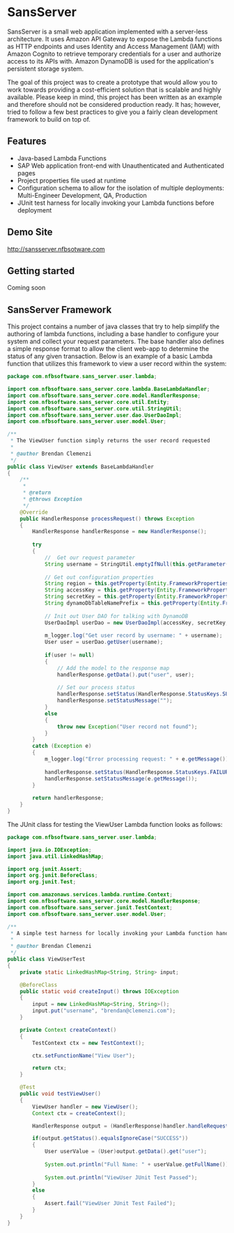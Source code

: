 SansServer
==============

SansServer is a small web application implemented with a server-less architecture. It uses Amazon API Gateway to expose the Lambda functions as HTTP endpoints and uses Identity and Access Management (IAM) with Amazon Cognito to retrieve temporary credentials for a user and authorize access to its APIs with.  Amazon DynamoDB is used for the application's persistent storage system.

The goal of this project was to create a prototype that would allow you to work towards providing a cost-efficient solution that is scalable and highly available.  Please keep in mind, this project has been written as an example and therefore should not be considered production ready.  It has; however, tried to follow a few best practices to give you a fairly clean development framework to build on top of.

Features
--------

  * Java-based Lambda Functions
  * SAP Web application front-end with Unauthenticated and Authenticated pages
  * Project properties file used at runtime
  * Configuration schema to allow for the isolation of multiple deployments:  Multi-Engineer Development, QA, Production
  * JUnit test harness for locally invoking your Lambda functions before deployment
  
Demo Site
---------------
http://sansserver.nfbsotware.com

Getting started
---------------
Coming soon

SansServer Framework
---------------
This project contains a number of java classes that try to help simplify the authoring of lambda functions, including a base handler to configure your system and collect your request parameters.  The base handler also defines a simple response format to allow the client web-app to determine the status of any given transaction.  Below is an example of a basic Lambda function that utilizes this framework to view a user record within the system:

```java
package com.nfbsoftware.sans_server.user.lambda;

import com.nfbsoftware.sans_server.core.lambda.BaseLambdaHandler;
import com.nfbsoftware.sans_server.core.model.HandlerResponse;
import com.nfbsoftware.sans_server.core.util.Entity;
import com.nfbsoftware.sans_server.core.util.StringUtil;
import com.nfbsoftware.sans_server.user.dao.UserDaoImpl;
import com.nfbsoftware.sans_server.user.model.User;

/**
 * The ViewUser function simply returns the user record requested
 * 
 * @author Brendan Clemenzi
 */
public class ViewUser extends BaseLambdaHandler
{
    /**
     * 
     * @return
     * @throws Exception
     */
    @Override
    public HandlerResponse processRequest() throws Exception
    {
        HandlerResponse handlerResponse = new HandlerResponse();
        
        try
        {
        	//  Get our request parameter
            String username = StringUtil.emptyIfNull(this.getParameter("username"));
            
            // Get out configuration properties
            String region = this.getProperty(Entity.FrameworkProperties.AWS_REGION);
            String accessKey = this.getProperty(Entity.FrameworkProperties.AWS_ACCESS_KEY);
            String secretKey = this.getProperty(Entity.FrameworkProperties.AWS_SECRET_KEY);
            String dynamoDbTableNamePrefix = this.getProperty(Entity.FrameworkProperties.AWS_DYNAMODB_TABLE_NAME_PREFIX);
            
            // Init out User DAO for talking with DynamoDB
            UserDaoImpl userDao = new UserDaoImpl(accessKey, secretKey, region, dynamoDbTableNamePrefix);
            
            m_logger.log("Get user record by username: " + username);
            User user = userDao.getUser(username);
            
            if(user != null)
            {
                // Add the model to the response map
                handlerResponse.getData().put("user", user);
                
                // Set our process status
                handlerResponse.setStatus(HandlerResponse.StatusKeys.SUCCESS);
                handlerResponse.setStatusMessage("");
            }
            else
            {
                throw new Exception("User record not found");
            }
        }
        catch (Exception e)
        {
            m_logger.log("Error processing request: " + e.getMessage());
            
            handlerResponse.setStatus(HandlerResponse.StatusKeys.FAILURE);
            handlerResponse.setStatusMessage(e.getMessage());
        }
        
        return handlerResponse;
    }
}
```

The JUnit class for testing the ViewUser Lambda function looks as follows:

```java
package com.nfbsoftware.sans_server.user.lambda;

import java.io.IOException;
import java.util.LinkedHashMap;

import org.junit.Assert;
import org.junit.BeforeClass;
import org.junit.Test;

import com.amazonaws.services.lambda.runtime.Context;
import com.nfbsoftware.sans_server.core.model.HandlerResponse;
import com.nfbsoftware.sans_server.junit.TestContext;
import com.nfbsoftware.sans_server.user.model.User;

/**
 * A simple test harness for locally invoking your Lambda function handler.
 * 
 * @author Brendan Clemenzi
 */
public class ViewUserTest
{
    private static LinkedHashMap<String, String> input;

    @BeforeClass
    public static void createInput() throws IOException
    {
        input = new LinkedHashMap<String, String>();
        input.put("username", "brendan@clemenzi.com");
    }

    private Context createContext()
    {
        TestContext ctx = new TestContext();

        ctx.setFunctionName("View User");

        return ctx;
    }

    @Test
    public void testViewUser()
    {
        ViewUser handler = new ViewUser();
        Context ctx = createContext();

        HandlerResponse output = (HandlerResponse)handler.handleRequest(input, ctx);

        if(output.getStatus().equalsIgnoreCase("SUCCESS")) 
        {
            User userValue = (User)output.getData().get("user");
            
            System.out.println("Full Name: " + userValue.getFullName());
            
            System.out.println("ViewUser JUnit Test Passed");
        }
        else
        {
            Assert.fail("ViewUser JUnit Test Failed");
        }
    }
}
```


